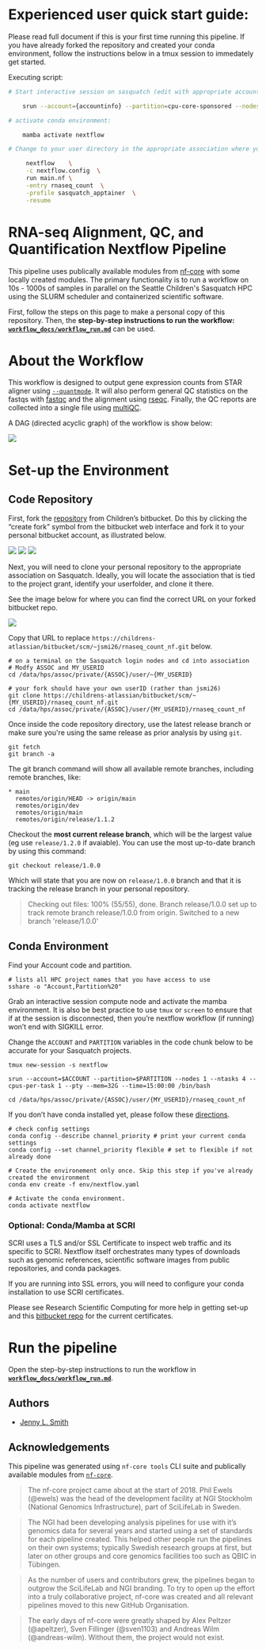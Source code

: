 # Experienced user quick start guide:
Please read full document if this is your first time running this pipeline. 
If you have already forked the repository and created your conda environment, follow the instructions below in a tmux session to immedately get started. 

Executing script: 

``` bash
# Start interactive session on sasquatch (edit with appropriate account info):

    srun --account={accountinfo} --partition=cpu-core-sponsored --nodes 1 --ntasks 4 --cpus-per-task 1 --pty --mem=32G --time=15:00:00 /bin/bash

# activate conda environment:

    mamba activate nextflow 

# Change to your user directory in the appropriate association where your script is saved and run:

     nextflow    \
     -c nextflow.config  \
     run main.nf \
     -entry rnaseq_count  \
     -profile sasquatch_apptainer  \
     -resume

```


# RNA-seq Alignment, QC, and Quantification Nextflow Pipeline 

This pipeline uses publically available modules from [nf-core](https://nf-co.re/) with some locally created modules. The primary functionality is to run a workflow on 10s - 1000s of samples in parallel on the Seattle Children's Sasquatch HPC using the SLURM scheduler and containerized scientific software.

First, follow the steps on this page to make a personal copy of this repository. Then, the **step-by-step instructions to run the workflow: [`workflow_docs/workflow_run.md`](workflow_docs/workflow_run.md)** can be used. 

# About the Workflow

This workflow is designed to output gene expression counts from STAR aligner using [`--quantmode`](https://physiology.med.cornell.edu/faculty/skrabanek/lab/angsd/lecture_notes/STARmanual.pdf). It will also perform general QC statistics on the fastqs with [fastqc](https://www.bioinformatics.babraham.ac.uk/projects/fastqc/) and the alignment using [rseqc](https://rseqc.sourceforge.net/). Finally, the QC reports are collected into a single file using [multiQC](https://multiqc.info/).

A DAG (directed acyclic graph) of the workflow is show below:

![](images/dag.png)

# Set-up the Environment 

## Code Repository

First, fork the [repository](https://childrens-atlassian/bitbucket/projects/RP/repos/rnaseq_count_nf/browse) from Children’s bitbucket. Do this by clicking the “create fork” symbol from the bitbucket web interface and fork it to your personal bitbucket account, as illustrated below.


![](images/bitbucket_fork1.png)
![](images/bitbucket_fork2.png)
![](images/bitbucket_fork3.png)


Next, you will need to clone your personal repository to the appropriate association on Sasquatch. Ideally, you will locate the association that is tied to the project grant, identify your userfolder, and clone it there. 

See the image below for where you can find the correct URL on your forked bitbucket repo. 


![](images/bitbucket_clone.png)


Copy that URL to replace `https://childrens-atlassian/bitbucket/scm/~jsmi26/rnaseq_count_nf.git` below. 

```
# on a terminal on the Sasquatch login nodes and cd into association 
# Modfy ASSOC and MY_USERID 
cd /data/hps/assoc/private/{ASSOC}/user/~{MY_USERID}

# your fork should have your own userID (rather than jsmi26)
git clone https://childrens-atlassian/bitbucket/scm/~{MY_USERID}/rnaseq_count_nf.git
cd /data/hps/assoc/private/{ASSOC}/user/{MY_USERID}/rnaseq_count_nf
```

Once inside the code repository directory, use the latest release branch or make sure you're using the same release as prior analysis by using `git`.

```
git fetch
git branch -a
```

The git branch command will show all available remote branches, including remote branches, like:

```
* main
  remotes/origin/HEAD -> origin/main
  remotes/origin/dev
  remotes/origin/main
  remotes/origin/release/1.1.2
```

Checkout the **most current release branch**, which will be the largest value (eg use `release/1.2.0` if avaiable). You can use the most up-to-date branch by using this command:

```
git checkout release/1.0.0
```

Which will state that you are now on `release/1.0.0` branch and that it is tracking the release branch in your personal repository. 

> Checking out files: 100% (55/55), done.
> Branch release/1.0.0 set up to track remote branch release/1.0.0 from origin.
> Switched to a new branch 'release/1.0.0'

## Conda Environment

Find your Account code and partition.

```
# lists all HPC project names that you have access to use
sshare -o "Account,Partition%20"
```

Grab an interactive session compute node and activate the mamba environment. It is also be best practice to use `tmux` or `screen` to ensure that if at the session is disconnected, then you’re nextflow workflow (if running) won’t end with SIGKILL error.

Change the `ACCOUNT` and `PARTITION` variables in the code chunk below to be accurate for your Sasquatch projects. 

```
tmux new-session -s nextflow

srun --account=$ACCOUNT --partition=$PARTITION --nodes 1 --ntasks 4 --cpus-per-task 1 --pty --mem=32G --time=15:00:00 /bin/bash

cd /data/hps/assoc/private/{ASSOC}/user/{MY_USERID}/rnaseq_count_nf
```

If you don’t have conda installed yet, please follow these [directions](http://gonzo/hpcGuide/InstallingSoftware.html#mamba-conda). 


```
# check config settings
conda config --describe channel_priority # print your current conda settings
conda config --set channel_priority flexible # set to flexible if not already done

# Create the environement only once. Skip this step if you've already created the environment
conda env create -f env/nextflow.yaml
```

```
# Activate the conda environment. 
conda activate nextflow
```

### Optional: Conda/Mamba at SCRI

SCRI uses a TLS and/or SSL Certificate to inspect web traffic and its specific to SCRI. Nextflow itself orchestrates many types of downloads such as genomic references, scientific software images from public repositories, and conda packages. 

If you are running into SSL errors, you will need to configure your conda installation to use SCRI certificates. 

Please see Research Scientific Computing for more help in getting set-up and this [bitbucket repo](https://childrens-atlassian/bitbucket/projects/EC/repos/) for the current certificates. 

# Run the pipeline 

Open the step-by-step instructions to run the workflow in **[`workflow_docs/workflow_run.md`](workflow_docs/workflow_run.md)**. 

## Authors

- [Jenny L. Smith](https://github.com/jennylsmith)

## Acknowledgements

This pipeline was generated using `nf-core tools` CLI suite and publically available modules from [`nf-core`](https://nf-co.re/about). 

> The nf-core project came about at the start of 2018. Phil Ewels (@ewels) was the head of the development facility at NGI Stockholm (National Genomics Infrastructure), part of SciLifeLab in Sweden.

> The NGI had been developing analysis pipelines for use with it’s genomics data for several years and started using a set of standards for each pipeline created. This helped other people run the pipelines on their own systems; typically Swedish research groups at first, but later on other groups and core genomics facilities too such as QBIC in Tübingen.

> As the number of users and contributors grew, the pipelines began to outgrow the SciLifeLab and NGI branding. To try to open up the effort into a truly collaborative project, nf-core was created and all relevant pipelines moved to this new GitHub Organisation.

> The early days of nf-core were greatly shaped by Alex Peltzer (@apeltzer), Sven Fillinger (@sven1103) and Andreas Wilm (@andreas-wilm). Without them, the project would not exist.